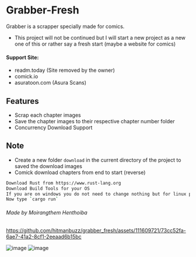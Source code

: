 # Grabber-Fresh

Grabber is a scrapper specially made for comics.

- This project will not be continued but I will start a new project as a new one of this or rather say a fresh start (maybe a website for comics)

#### Support Site:
- readm.today (Site removed by the owner)
- comick.io
- asuratoon.com (Asura Scans)

## Features

- Scrap each chapter images
- Save the chapter images to their respective chapter number folder
- Concurrency Download Support

## Note
- Create a new folder `download` in the current directory of the project to saved the download images
- Comick download chapters from end to start (reverse)


```sh
Download Rust from https://www.rust-lang.org
Download Build Tools for your OS
If you are on windows you do not need to change nothing but for linux please check the directory scrapping
Now type `cargo run`
```


###### Made by Moirangthem Henthoiba


https://github.com/hitmanbuzz/grabber_fresh/assets/111609721/73cc52fa-6ae7-41a2-8cf1-2eeaad6b15bc


![image](https://github.com/hitmanbuzz/grabber_fresh/assets/111609721/98e2370a-e28c-4ae0-bdda-0d662b9bbe4a)
![image](https://github.com/hitmanbuzz/grabber_fresh/assets/111609721/7b5579d6-725e-4c7f-875c-d9fcc9afd000)
